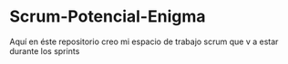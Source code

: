# Scrum-Potencial-Enigma
Aquí en éste repositorio creo mi espacio de trabajo scrum que v a estar durante los sprints
